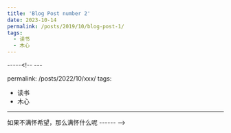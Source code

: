 ```yaml
---
title: 'Blog Post number 2'
date: 2023-10-14
permalink: /posts/2019/10/blog-post-1/
tags:
  - 读书
  - 木心
---
```


-----<!-- ---

permalink: /posts/2022/10/xxx/
tags:
  - 读书
  - 木心
---

如果不满怀希望，那么满怀什么呢
------ -->